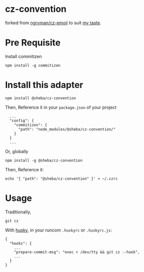 # cz-convention
forked from [ngryman/cz-emoji](https://github.com/ngryman/cz-emoji) to suit [my taste](https://github.com/ShafiqIslam/dotfiles/blob/master/.gitmessage).

# Pre Requisite
Install commitizen
```
npm install -g commitizen
```

# Install this adapter

```
npm install @sheba/cz-convention
```
Then, Reference it in your `package.json` of your project
```
  ...
  "config": {
    "commitizen": {
      "path": "node_modules/@sheba/cz-convention/"
    }
  }
  ...
```
Or, globally
```
npm install -g @sheba/cz-convention
```
Then, Reference it:
```
echo '{ "path": "@sheba/cz-convention" }' > ~/.czrc
```


# Usage
Traditionally,

```
git cz
```
With [husky](https://github.com/typicode/husky), in your runcom `.huskyrc` or `.huskyrc.js`:
```
{
  "hooks": {
    ...
    "prepare-commit-msg": "exec < /dev/tty && git cz --hook",
    ...
  }
}
```
